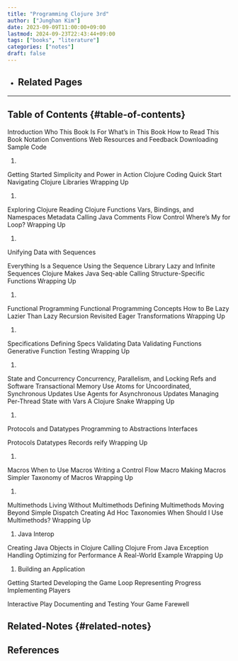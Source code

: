 ```yaml
---
title: "Programming Clojure 3rd"
author: ["Junghan Kim"]
date: 2023-09-09T11:00:00+09:00
lastmod: 2024-09-23T22:43:44+09:00
tags: ["books", "literature"]
categories: ["notes"]
draft: false
---
```


-   Related Pages
    -

---


## Table of Contents {#table-of-contents}

Introduction Who This Book Is For What’s in This Book How to Read This Book Notation Conventions Web Resources and Feedback Downloading Sample Code

1.

Getting Started Simplicity and Power in Action Clojure Coding Quick Start Navigating Clojure Libraries Wrapping Up

1.

Exploring Clojure Reading Clojure Functions Vars, Bindings, and Namespaces Metadata Calling Java Comments Flow Control Where’s My for Loop? Wrapping Up

1.

Unifying Data with Sequences

Everything Is a Sequence Using the Sequence Library Lazy and Infinite Sequences Clojure Makes Java Seq-able Calling Structure-Specific Functions Wrapping Up

1.

Functional Programming Functional Programming Concepts How to Be Lazy Lazier Than Lazy Recursion Revisited Eager Transformations Wrapping Up

1.

Specifications Defining Specs Validating Data Validating Functions Generative Function Testing Wrapping Up

1.

State and Concurrency Concurrency, Parallelism, and Locking Refs and Software Transactional Memory Use Atoms for Uncoordinated, Synchronous Updates Use Agents for Asynchronous Updates Managing Per-Thread State with Vars A Clojure Snake Wrapping Up

1.

Protocols and Datatypes Programming to Abstractions Interfaces

Protocols Datatypes Records reify Wrapping Up

1.

Macros When to Use Macros Writing a Control Flow Macro Making Macros Simpler Taxonomy of Macros Wrapping Up

1.

Multimethods Living Without Multimethods Defining Multimethods Moving Beyond Simple Dispatch Creating Ad Hoc Taxonomies When Should I Use Multimethods? Wrapping Up

1.  Java Interop

Creating Java Objects in Clojure Calling Clojure From Java Exception Handling Optimizing for Performance A Real-World Example Wrapping Up

1.  Building an Application

Getting Started Developing the Game Loop Representing Progress Implementing Players

Interactive Play Documenting and Testing Your Game Farewell


## Related-Notes {#related-notes}

## References

<style>.csl-entry{text-indent: -1.5em; margin-left: 1.5em;}</style><div class="csl-bib-body">
</div>
